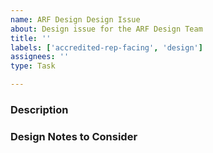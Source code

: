 ```yaml
---
name: ARF Design Design Issue
about: Design issue for the ARF Design Team
title: ''
labels: ['accredited-rep-facing', 'design']
assignees: ''
type: Task

---
```


<!-- Title ^^ : Provide a concise summary of the task. For tasks related to specific studies, prepend the study's abbreviation to the title: [user][phase of work/method] -->

### Description
<!-- What's the problem statement. Include user stories -->

### Design Notes to Consider

